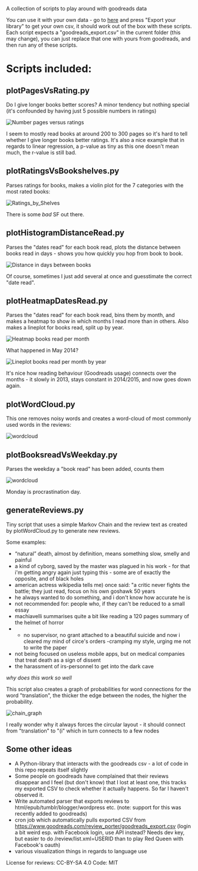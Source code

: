 A collection of scripts to play around with goodreads data

You can use it with your own data - go to [here](https://www.goodreads.com/review/import) and press "Export your library" to get your own csv, it should work out of the box with these scripts. Each script expects a "goodreads_export.csv" in the current folder (this may change), you can just replace that one with yours from goodreads, and then run any of these scripts.

# Scripts included:

## plotPagesVsRating.py

Do I give longer books better scores? A minor tendency but nothing special (it's confounded by having just 5 possible numbers in ratings)

![Number pages versus ratings](https://raw.github.com/philippbayer/Goodreads_visualization/master/Pages_vs_Ratings.png)

I seem to mostly read books at around 200 to 300 pages so it's hard to tell whether I give longer books better ratings. It's also a nice example that in regards to linear regression, a p-value as tiny as this one doesn't mean much, the r-value is still bad.

## plotRatingsVsBookshelves.py

Parses ratings for books, makes a violin plot for the 7 categories with the most rated books:

![Ratings_by_Shelves](https://raw.github.com/philippbayer/Goodreads_visualization/master/categories_violinplot.png)

There is some *bad* SF out there.

## plotHistogramDistanceRead.py

Parses the "dates read" for each book read, plots the distance between books read in days - shows you how quickly you hop from book to book.

![Distance in days between books](https://raw.github.com/philippbayer/Goodreads_visualization/master/Histogram_Days_Read_Distance.png)

Of course, sometimes I just add several at once and guesstimate the correct "date read".

## plotHeatmapDatesRead.py

Parses the "dates read" for each book read, bins them by month, and makes a heatmap to show in which months I read more than in others. Also makes a lineplot for books read, split up by year.

![Heatmap books read per month](https://raw.github.com/philippbayer/Goodreads_visualization/master/Heatmap_Books_Read_Per_Month.png)

What happened in May 2014?

![Lineplot books read per month by year](https://raw.github.com/philippbayer/Goodreads_visualization/master/Lineplot_Books_Read_Per_Month_split_up_by_year.png)

It's nice how reading behaviour (Goodreads usage) connects over the months - it slowly in 2013, stays constant in 2014/2015, and now goes down again.

## plotWordCloud.py

This one removes noisy words and creates a word-cloud of most commonly used words in the reviews:

![wordcloud](https://raw.github.com/philippbayer/Goodreads_visualization/master/GR_wordcloud.png)

## plotBooksreadVsWeekday.py

Parses the weekday a "book read" has been added, counts them

![wordcloud](https://raw.github.com/philippbayer/Goodreads_visualization/master/Books_read_by_weekday.png)

Monday is procrastination day.

## generateReviews.py

Tiny script that uses a simple Markov Chain and the review text as created by plotWordCloud.py to generate new reviews.

Some examples:

* “natural” death, almost by definition, means something slow, smelly and painful
* a kind of cyborg, saved by the master was plagued in his work - for that i'm getting angry again just typing this - some are of exactly the opposite, and of black holes
* american actress wikipedia tells me) once said: "a critic never fights the battle; they just read, focus on his own goshawk 50 years
* he always wanted to do something, and i don't know how accurate he is
* not recommended for: people who, if they can't be reduced to a small essay
* machiavelli summarises quite a bit like reading a 120 pages summary of the helmet of horror
* - no supervisor, no grant attached to a beautiful suicide and now i cleared my mind of circe's orders -cramping my style, urging me not to write the paper
* not being focused on useless mobile apps, but on medical companies that treat death as a sign of dissent
* the harassment of irs-personnel to get into the dark cave

*why does this work so well*

This script also creates a graph of probabilities for word connections for the word "translation", the thicker the edge between the nodes, the higher the probability.

![chain_graph](https://raw.github.com/philippbayer/Goodreads_visualization/master/Markov_graph.png)

I really wonder why it always forces the circular layout - it should connect from "translation" to "(i" which in turn connects to a few nodes

## Some other ideas

- A Python-library that interacts with the goodreads csv - a lot of code in this repo repeats itself slightly
- Some people on goodreads have complained that their reviews disappear and I feel (but don't know) that I lost at least one, this tracks my exported CSV to check whether it actually happens. So far I haven't observed it.
- Write automated parser that exports reviews to html/epub/tumblr/blogger/wordpress etc. (note: support for this was recently added to goodreads)
- cron job which automatically pulls exported CSV from https://www.goodreads.com/review_porter/goodreads_export.csv (login a bit weird esp. with Facebook login, use API instead? Needs dev key, but easier to do /review/list.xml=USERID than to play Red Queen with Facebook's oauth)
- various visualization things in regards to language use

License for reviews: CC-BY-SA 4.0
Code: MIT
